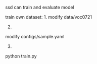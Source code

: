 
ssd can train and evaluate model 

train own dataset:
1.
modify data/voc0721

2.
modify configs/sample.yaml

3.
python train.py
